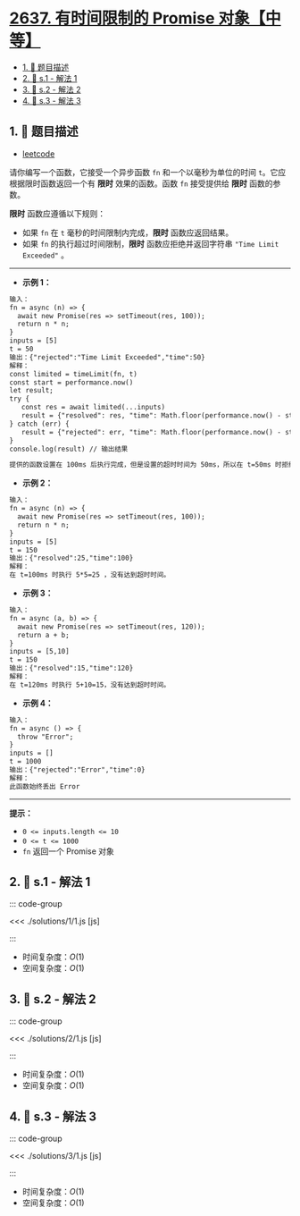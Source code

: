 # [2637. 有时间限制的 Promise 对象【中等】](https://github.com/tnotesjs/TNotes.leetcode/tree/main/notes/2637.%20%E6%9C%89%E6%97%B6%E9%97%B4%E9%99%90%E5%88%B6%E7%9A%84%20Promise%20%E5%AF%B9%E8%B1%A1%E3%80%90%E4%B8%AD%E7%AD%89%E3%80%91)

<!-- region:toc -->

- [1. 📝 题目描述](#1--题目描述)
- [2. 🎯 s.1 - 解法 1](#2--s1---解法-1)
- [3. 🎯 s.2 - 解法 2](#3--s2---解法-2)
- [4. 🎯 s.3 - 解法 3](#4--s3---解法-3)

<!-- endregion:toc -->

## 1. 📝 题目描述

- [leetcode](https://leetcode.cn/problems/promise-time-limit/)

请你编写一个函数，它接受一个异步函数 `fn` 和一个以毫秒为单位的时间 `t`。它应根据限时函数返回一个有 **限时** 效果的函数。函数 `fn` 接受提供给 **限时** 函数的参数。

**限时** 函数应遵循以下规则：

- 如果 `fn` 在 `t` 毫秒的时间限制内完成，**限时** 函数应返回结果。
- 如果 `fn` 的执行超过时间限制，**限时** 函数应拒绝并返回字符串 `"Time Limit Exceeded"` 。

---

- **示例 1：**

```txt
输入：
fn = async (n) => {
  await new Promise(res => setTimeout(res, 100));
  return n * n;
}
inputs = [5]
t = 50
输出：{"rejected":"Time Limit Exceeded","time":50}
解释：
const limited = timeLimit(fn, t)
const start = performance.now()
let result;
try {
   const res = await limited(...inputs)
   result = {"resolved": res, "time": Math.floor(performance.now() - start)};
} catch (err) {
   result = {"rejected": err, "time": Math.floor(performance.now() - start)};
}
console.log(result) // 输出结果

提供的函数设置在 100ms 后执行完成，但是设置的超时时间为 50ms，所以在 t=50ms 时拒绝因为达到了超时时间。
```

- **示例 2：**

```txt
输入：
fn = async (n) => {
  await new Promise(res => setTimeout(res, 100));
  return n * n;
}
inputs = [5]
t = 150
输出：{"resolved":25,"time":100}
解释：
在 t=100ms 时执行 5*5=25 ，没有达到超时时间。
```

- **示例 3：**

```txt
输入：
fn = async (a, b) => {
  await new Promise(res => setTimeout(res, 120));
  return a + b;
}
inputs = [5,10]
t = 150
输出：{"resolved":15,"time":120}
解释：
在 t=120ms 时执行 5+10=15，没有达到超时时间。
```

- **示例 4：**

```txt
输入：
fn = async () => {
  throw "Error";
}
inputs = []
t = 1000
输出：{"rejected":"Error","time":0}
解释：
此函数始终丢出 Error
```

---

**提示：**

- `0 <= inputs.length <= 10`
- `0 <= t <= 1000`
- `fn` 返回一个 Promise 对象

## 2. 🎯 s.1 - 解法 1

::: code-group

<<< ./solutions/1/1.js [js]

:::

- 时间复杂度：$O(1)$
- 空间复杂度：$O(1)$

## 3. 🎯 s.2 - 解法 2

::: code-group

<<< ./solutions/2/1.js [js]

:::

- 时间复杂度：$O(1)$
- 空间复杂度：$O(1)$

## 4. 🎯 s.3 - 解法 3

::: code-group

<<< ./solutions/3/1.js [js]

:::

- 时间复杂度：$O(1)$
- 空间复杂度：$O(1)$
